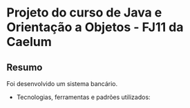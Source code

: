 # Projeto do curso de Java e Orientação a Objetos - FJ11 da Caelum

## Resumo
Foi desenvolvido um sistema bancário.

* Tecnologias, ferramentas e padrões utilizados:
